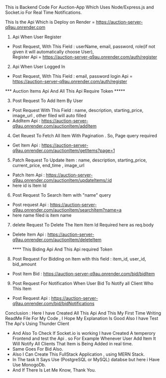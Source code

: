 This is Backend Code For Auction-App Which Uses Node/Express.js and Socket.io For Real Time Notifications.

This Is the Api Which is Deploy on Render = https://auction-server-q9au.onrender.com

1. Api When User Register

- Post Request, With This Field : userName, email, password, role(if not given it will automatically choose User),  
  Register Api =  https://auction-server-q9au.onrender.com/auth/register
  
2. Api When User Logged In

-  Post Request, With This Field : email, password
login Api = https://auction-server-q9au.onrender.com/auth/register

*** Auction Items Api And All This Api Require Token *****

3. Post Request To Add Item By User

- Post Request With This Field : name, description, starting_price, image_url , other filed will auto filled 
- AddItem Api : https://auction-server-q9au.onrender.com/auctionItem/addItem
  
4. Get Reuest To Fetch All Item With Pagination . So, Page query required

- Get Item Api : https://auction-server-q9au.onrender.com/auctionItem/getItems?page=1

5.  Patch Request To Update Item :  name, description, starting_price, current_price, end_time , image_url

- Patch Item Api : https://auction-server-q9au.onrender.com/auctionItem/updateItems/:id
- here id is Item Id

6. Post Request To Search Item with "name" query

- Post request Api : https://auction-server-q9au.onrender.com/auctionItem/searchItem?name=a
- here name filed is item name
  
7. delete Request To  Delete The Item Item Id Required here as req.body

- Delete Item Api : https://auction-server-q9au.onrender.com/auctionItem/deleteItem

  **** This Biding Api And This Api required Token 

8. Post Request For Bidding on Item with this field : item_id, user_id, bid_amount

- Post Item Bid :  https://auction-server-q9au.onrender.com/bid/bidItem

9. Post Request For Notification When User Bid To Notify all Client Who This Item

- Post Request Api : https://auction-server-q9au.onrender.com/bid/bidNotifications

Conclusion : Here I have Created All This Api And This My First Time Writing ReadMe File For My Code , I Hope My Explanation Is Good Also I have Test The Api's Using Thunder Client
- And Also To Check If Socket.io is working I have Created A temperory Frontend and test the Api . so For Example Whenever User Add Item It Will Notify All Clients That Item is Being Added in real time.
- Same Goes For Bid Also.
- Also I Can Create This FullStack Application , using MERN Stack.
- In The task It Says Use (PostgreSQL or MySQL) databse but here i Have Use MonogoDb.
- And If There Is Let Me Know, Thank You.
